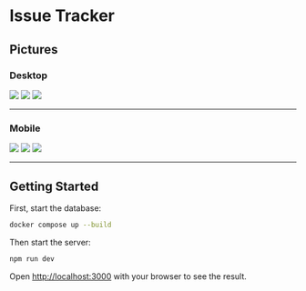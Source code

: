 # Issue Tracker

## Pictures

### Desktop

<img src="demo/desk_1.png" />
<img src="demo/desk_2.png" />
<img src="demo/desk_3.png" />

---

### Mobile

<img src="demo/mobile_1-portrait.png" />
<img src="demo/mobile_2-portrait.png" />
<img src="demo/mobile_3-portrait.png" />

---

## Getting Started

First, start the database:

```bash
docker compose up --build
```

Then start the server:

```bash
npm run dev
```

Open [http://localhost:3000](http://localhost:3000) with your browser to see the result.
